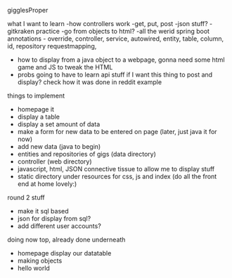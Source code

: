 gigglesProper


what I want to learn
-how controllers work
-get, put, post
-json stuff?
-gitkraken practice
-go from objects to html?
-all the werid spring boot annotations - override, controller, service, autowired, entity, table, column, id, repository
       requestmapping, 
- how to display from a java object to a webpage, gonna need some html game and JS to tweak the HTML
- probs going to have to learn api stuff if I want this thing to post and display? check how it was done in reddit example


things to implement
- homepage it
- display a table
- display a set amount of data
- make a form for new data to be entered on page (later, just java it for now)
- add new data (java to begin)
- entities and repositories of gigs  (data directory)
- controller (web directory)
- javascript, html, JSON connective tissue to allow me to display stuff
- static directory under resources for css, js and index (do all the front end at home lovely:)


round 2 stuff
- make it sql based
- json for display from sql?
- add different user accounts?

doing now top, already done underneath
- homepage display our datatable
- making objects
- hello world